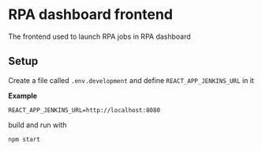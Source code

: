 # RPA dashboard frontend

The frontend used to launch RPA jobs in RPA dashboard

## Setup

Create a file called `.env.development` and define `REACT_APP_JENKINS_URL` in it

**Example**

    REACT_APP_JENKINS_URL=http://localhost:8080


build and run with

    npm start

